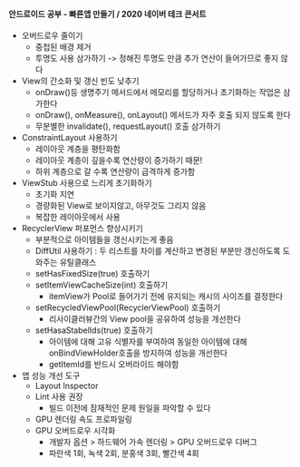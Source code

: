 #### 안드로이드 공부 - 빠른앱 만들기 / 2020 네이버 테크 콘서트
- 오버드로우 줄이기
  - 중첩된 배경 제거
  - 투명도 사용 삼가하기 -> 정해진 투명도 만큼 추가 연산이 들어가므로 좋지 않다
- View의 간소화 및 갱신 빈도 낮추기
  - onDraw()등 생명주기 메서드에서 메모리를 할당하거나 초기화하는 작업은 삼가한다
  - onDraw(), onMeasure(), onLayout() 메서드가 자주 호출 되지 않도록 한다
  - 무분별한 invalidate(), requestLayout() 호출 삼가하기
- ConstraintLayout 사용하기
  - 레이아웃 계층을 평탄화함
  - 레이아웃 계층이 깊을수록 연산량이 증가하기 때문!
  - 하위 계층으로 갈 수록 연산량이 급격하게 증가함
- ViewStub 사용으로 느리게 초기화하기
  - 초기화 지연
  - 경량화된 View로 보이지않고, 아무것도 그리지 않음
  - 복잡한 레이아웃에서 사용
- RecyclerView 퍼포먼스 향상시키기
  - 부분적으로 아이템들을 갱신시키는게 좋음
  - DiffUtil 사용하기 : 두 리스트를 차이를 계산하고 변경된 부분만 갱신하도록 도와주는 유틸클래스
  - setHasFixedSize(true) 호출하기
  - setItemViewCacheSize(int) 호출하기
    - itemView가 Pool로 들어가기 전에 유지되는 캐시의 사이즈를 결정한다
  - setRecycledViewPool(RecyclerViewPool) 호출하기
    - 리사이클러뷰간의 View pool을 공유하여 성능을 개선한다
  - setHasaStabelIds(true) 호출하기
    - 아이템에 대해 고유 식별자를 부여하여 동일한 아이템에 대해 onBindViewHolder호출을 방지하여 성능을 개선한다
    - getItemId를 반드시 오버라이드 해야함
- 앱 성능 개선 도구
  - Layout Inspector
  - Lint 사용 권장
    - 빌드 이전에 잠재적인 문제 원일을 파악할 수 있다
  - GPU 렌더링 속도 프로파일링
  - GPU 오버드로우 시각화
    - 개발자 옵션 > 하드웨어 가속 렌더링 > GPU 오버드로우 디버그 
    - 파란색 1회, 녹색 2회, 분홍색 3회, 빨간색 4회



